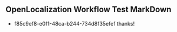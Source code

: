 ## OpenLocalization Workflow Test MarkDown
* f85c9ef8-e0f1-48ca-b244-734d8f35efef thanks!

<!--HONumber=Jul16_HO4-->


